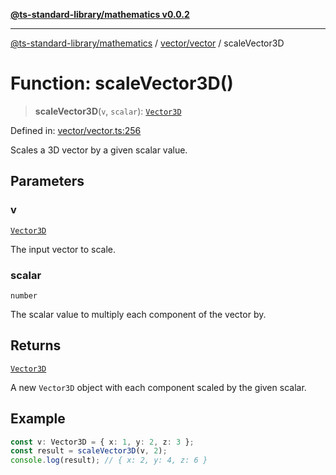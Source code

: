 [**@ts-standard-library/mathematics v0.0.2**](../../../README.md)

***

[@ts-standard-library/mathematics](../../../README.md) / [vector/vector](../README.md) / scaleVector3D

# Function: scaleVector3D()

> **scaleVector3D**(`v`, `scalar`): [`Vector3D`](../type-aliases/Vector3D.md)

Defined in: [vector/vector.ts:256](https://github.com/gabaudette/ts-stdlib/blob/725aff52e6f28b9942b278b955914b3ace9f325c/packages/mathematics/src/vector/vector.ts#L256)

Scales a 3D vector by a given scalar value.

## Parameters

### v

[`Vector3D`](../type-aliases/Vector3D.md)

The input vector to scale.

### scalar

`number`

The scalar value to multiply each component of the vector by.

## Returns

[`Vector3D`](../type-aliases/Vector3D.md)

A new `Vector3D` object with each component scaled by the given scalar.

## Example

```ts
const v: Vector3D = { x: 1, y: 2, z: 3 };
const result = scaleVector3D(v, 2);
console.log(result); // { x: 2, y: 4, z: 6 }
```
